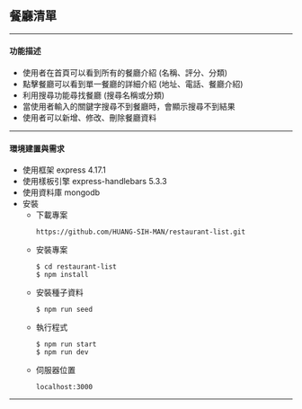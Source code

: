 ## 餐廳清單

---

#### 功能描述

- 使用者在首頁可以看到所有的餐廳介紹 (名稱、評分、分類)
- 點擊餐廳可以看到單一餐廳的詳細介紹 (地址、電話、餐廳介紹)
- 利用搜尋功能尋找餐廳 (搜尋名稱或分類)
- 當使用者輸入的關鍵字搜尋不到餐廳時，會顯示搜尋不到結果
- 使用者可以新增、修改、刪除餐廳資料

---

#### 環境建置與需求

- 使用框架 express 4.17.1
- 使用樣板引擎 express-handlebars 5.3.3
- 使用資料庫 mongodb
- 安裝
  - 下載專案
    ```
    https://github.com/HUANG-SIH-MAN/restaurant-list.git
    ```
  - 安裝專案
    ```
    $ cd restaurant-list
    $ npm install
    ```
  - 安裝種子資料
    ```
    $ npm run seed
    ```
  - 執行程式
    ```
    $ npm run start
    $ npm run dev
    ```
  - 伺服器位置
    ```
    localhost:3000
    ```

---
